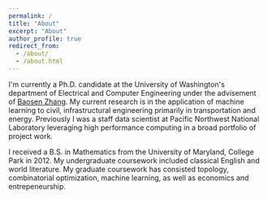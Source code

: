```yaml
---
permalink: /
title: "About"
excerpt: "About"
author_profile: true
redirect_from: 
  - /about/
  - /about.html
---
```


I'm currently a Ph.D. candidate at the University of Washington's department of Electrical and Computer Engineering under the advisement of [Baosen Zhang](https://zhangbaosen.github.io/). My current research is in the application of machine learning to civil, infrastructural engineering primarily in transportation and energy. Previously I was a staff data scientist at Pacific Northwest National Laboratory leveraging high performance computing in a broad portfolio of project work. 

I received a B.S. in Mathematics from the University of Maryland, College Park in 2012. My undergraduate coursework included classical English and world literature. My graduate coursework has consisted topology, combinatorial optimization, machine learning, as well as economics and entrepeneurship.
